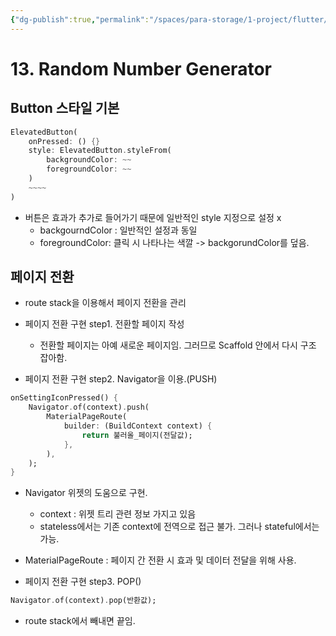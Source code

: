 ```yaml
---
{"dg-publish":true,"permalink":"/spaces/para-storage/1-project/flutter/flutter-13-random-number-generator/"}
---
```


# 13. Random Number Generator
## Button 스타일 기본
```Dart
ElevatedButton(
	onPressed: () {}
	style: ElevatedButton.styleFrom(
		backgroundColor: ~~
		foregroundColor: ~~
	)
	~~~~
)
```
- 버튼은 효과가 추가로 들어가기 때문에 일반적인 style 지정으로 설정 x
	- backgourndColor : 일반적인 설정과 동일
	- foregroundColor: 클릭 시 나타나는 색깔 -> backgorundColor를 덮음.

## 페이지 전환
- route stack을 이용해서 페이지 전환을 관리

- 페이지 전환 구현 step1. 전환할 페이지 작성
	- 전환할 페이지는 아예 새로운 페이지임. 그러므로 Scaffold 안에서 다시 구조 잡아함.
- 페이지 전환 구현 step2. Navigator을 이용.(PUSH)
```dart
onSettingIconPressed() {
	Navigator.of(context).push(
		MaterialPageRoute(
			builder: (BuildContext context) {
				return 불러올_페이지(전달값);
			},
		),
	);
}
```
 - Navigator 위젯의 도움으로 구현.
	 - context : 위젯 트리 관련 정보 가지고 있음
	 - stateless에서는 기존 context에 전역으로 접근 불가. 그러나 stateful에서는 가능.
 - MaterialPageRoute : 페이지 간 전환 시 효과 및 데이터 전달을 위해 사용.

- 페이지 전환 구현 step3. POP()
```Dart
Navigator.of(context).pop(반환값);
```
- route stack에서 빼내면 끝임.